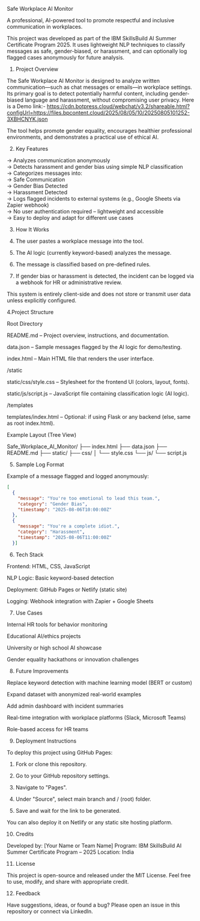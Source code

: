   Safe Workplace AI Monitor

A professional, AI-powered tool to promote respectful and inclusive communication in workplaces.

This project was developed as part of the IBM SkillsBuild AI Summer Certificate Program 2025. It uses lightweight NLP techniques to classify messages as safe, gender-biased, or harassment, and can optionally log flagged cases anonymously for future analysis.


1. Project Overview

The Safe Workplace AI Monitor is designed to analyze written communication—such as chat messages or emails—in workplace settings. Its primary goal is to detect potentially harmful content, including gender-biased language and harassment, without compromising user privacy.
Here is a Demo link:- https://cdn.botpress.cloud/webchat/v3.2/shareable.html?configUrl=https://files.bpcontent.cloud/2025/08/05/10/20250805101252-3XBHCNYK.json

The tool helps promote gender equality, encourages healthier professional environments, and demonstrates a practical use of ethical AI.


 2. Key Features

-> Analyzes communication anonymously  
-> Detects harassment and gender bias using simple NLP classification  
-> Categorizes messages into:  
  -> Safe Communication  
  -> Gender Bias Detected  
  -> Harassment Detected  
-> Logs flagged incidents to external systems (e.g., Google Sheets via Zapier webhook)  
-> No user authentication required – lightweight and accessible  
-> Easy to deploy and adapt for different use cases  


 3. How It Works

  1. The user pastes a workplace message into the tool.  
  2. The AI logic (currently keyword-based) analyzes the message.  
  3. The message is classified based on pre-defined rules.  
  4. If gender bias or harassment is detected, the incident can be logged via a webhook for HR or administrative review.  

This system is entirely client-side and does not store or transmit user data unless explicitly configured.


4.Project Structure

Root Directory

README.md – Project overview, instructions, and documentation.

data.json – Sample messages flagged by the AI logic for demo/testing.

index.html – Main HTML file that renders the user interface.


/static

static/css/style.css – Stylesheet for the frontend UI (colors, layout, fonts).

static/js/script.js – JavaScript file containing classification logic (AI logic).


/templates

templates/index.html – Optional: if using Flask or any backend (else, same as root index.html).

Example Layout (Tree View)

Safe_Workplace_AI_Monitor/
├── index.html
├── data.json
├── README.md
├── static/
    ├── css/
    │   └── style.css
    └── js/
        └── script.js


5. Sample Log Format

Example of a message flagged and logged anonymously:

```json
[
  {
    "message": "You're too emotional to lead this team.",
    "category": "Gender Bias",
    "timestamp": "2025-08-06T10:00:00Z"
  },
  {
    "message": "You're a complete idiot.",
    "category": "Harassment",
    "timestamp": "2025-08-06T11:00:00Z"
  }]
```

6. Tech Stack

Frontend: HTML, CSS, JavaScript

NLP Logic: Basic keyword-based detection

Deployment: GitHub Pages or Netlify (static site)

Logging: Webhook integration with Zapier + Google Sheets


7. Use Cases

Internal HR tools for behavior monitoring

Educational AI/ethics projects

University or high school AI showcase

Gender equality hackathons or innovation challenges


8. Future Improvements

Replace keyword detection with machine learning model (BERT or custom)

Expand dataset with anonymized real-world examples

Add admin dashboard with incident summaries

Real-time integration with workplace platforms (Slack, Microsoft Teams)

Role-based access for HR teams


9. Deployment Instructions

To deploy this project using GitHub Pages:

1. Fork or clone this repository.


2. Go to your GitHub repository settings.


3. Navigate to "Pages".


4. Under "Source", select main branch and / (root) folder.


5. Save and wait for the link to be generated.



You can also deploy it on Netlify or any static site hosting platform.


10. Credits

Developed by: [Your Name or Team Name]
Program: IBM SkillsBuild AI Summer Certificate Program – 2025
Location: India



11. License

This project is open-source and released under the MIT License.
Feel free to use, modify, and share with appropriate credit.


12. Feedback

Have suggestions, ideas, or found a bug?
Please open an issue in this repository or connect via LinkedIn.

